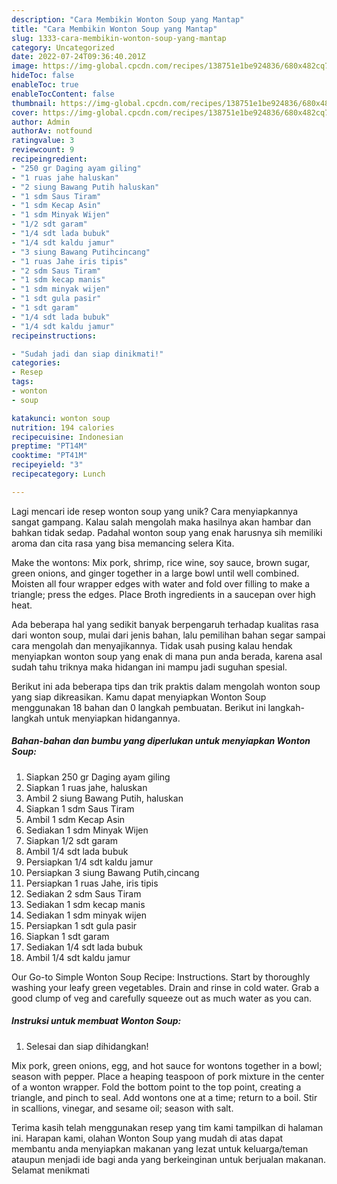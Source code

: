 ```yaml
---
description: "Cara Membikin Wonton Soup yang Mantap"
title: "Cara Membikin Wonton Soup yang Mantap"
slug: 1333-cara-membikin-wonton-soup-yang-mantap
category: Uncategorized
date: 2022-07-24T09:36:40.201Z
image: https://img-global.cpcdn.com/recipes/138751e1be924836/680x482cq70/wonton-soup-foto-resep-utama.jpg
hideToc: false
enableToc: true
enableTocContent: false
thumbnail: https://img-global.cpcdn.com/recipes/138751e1be924836/680x482cq70/wonton-soup-foto-resep-utama.jpg
cover: https://img-global.cpcdn.com/recipes/138751e1be924836/680x482cq70/wonton-soup-foto-resep-utama.jpg
author: Admin
authorAv: notfound
ratingvalue: 3
reviewcount: 9
recipeingredient:
- "250 gr Daging ayam giling"
- "1 ruas jahe haluskan"
- "2 siung Bawang Putih haluskan"
- "1 sdm Saus Tiram"
- "1 sdm Kecap Asin"
- "1 sdm Minyak Wijen"
- "1/2 sdt garam"
- "1/4 sdt lada bubuk"
- "1/4 sdt kaldu jamur"
- "3 siung Bawang Putihcincang"
- "1 ruas Jahe iris tipis"
- "2 sdm Saus Tiram"
- "1 sdm kecap manis"
- "1 sdm minyak wijen"
- "1 sdt gula pasir"
- "1 sdt garam"
- "1/4 sdt lada bubuk"
- "1/4 sdt kaldu jamur"
recipeinstructions:

- "Sudah jadi dan siap dinikmati!"
categories:
- Resep
tags:
- wonton
- soup

katakunci: wonton soup 
nutrition: 194 calories
recipecuisine: Indonesian
preptime: "PT14M"
cooktime: "PT41M"
recipeyield: "3"
recipecategory: Lunch

---
```





Lagi mencari ide resep wonton soup yang unik? Cara menyiapkannya sangat gampang. Kalau salah mengolah maka hasilnya akan hambar dan bahkan tidak sedap. Padahal wonton soup yang enak harusnya sih memiliki aroma dan cita rasa yang bisa memancing selera Kita.





Make the wontons: Mix pork, shrimp, rice wine, soy sauce, brown sugar, green onions, and ginger together in a large bowl until well combined. Moisten all four wrapper edges with water and fold over filling to make a triangle; press the edges. Place Broth ingredients in a saucepan over high heat.

Ada beberapa hal yang sedikit banyak berpengaruh terhadap kualitas rasa dari wonton soup, mulai dari jenis bahan, lalu pemilihan bahan segar sampai cara mengolah dan menyajikannya. Tidak usah pusing kalau hendak menyiapkan wonton soup yang enak di mana pun anda berada, karena asal sudah tahu triknya maka hidangan ini mampu jadi suguhan spesial.






Berikut ini ada beberapa tips dan trik praktis dalam mengolah wonton soup yang siap dikreasikan. Kamu dapat menyiapkan Wonton Soup menggunakan 18 bahan dan 0 langkah pembuatan. Berikut ini langkah-langkah untuk menyiapkan hidangannya.

<!--inarticleads1-->

##### Bahan-bahan dan bumbu yang diperlukan untuk menyiapkan Wonton Soup:

1. Siapkan 250 gr Daging ayam giling
1. Siapkan 1 ruas jahe, haluskan
1. Ambil 2 siung Bawang Putih, haluskan
1. Siapkan 1 sdm Saus Tiram
1. Ambil 1 sdm Kecap Asin
1. Sediakan 1 sdm Minyak Wijen
1. Siapkan 1/2 sdt garam
1. Ambil 1/4 sdt lada bubuk
1. Persiapkan 1/4 sdt kaldu jamur
1. Persiapkan 3 siung Bawang Putih,cincang
1. Persiapkan 1 ruas Jahe, iris tipis
1. Sediakan 2 sdm Saus Tiram
1. Sediakan 1 sdm kecap manis
1. Sediakan 1 sdm minyak wijen
1. Persiapkan 1 sdt gula pasir
1. Siapkan 1 sdt garam
1. Sediakan 1/4 sdt lada bubuk
1. Ambil 1/4 sdt kaldu jamur


Our Go-to Simple Wonton Soup Recipe: Instructions. Start by thoroughly washing your leafy green vegetables. Drain and rinse in cold water. Grab a good clump of veg and carefully squeeze out as much water as you can. 

<!--inarticleads2-->

##### Instruksi untuk membuat Wonton Soup:


1. Selesai dan siap dihidangkan!

Mix pork, green onions, egg, and hot sauce for wontons together in a bowl; season with pepper. Place a heaping teaspoon of pork mixture in the center of a wonton wrapper. Fold the bottom point to the top point, creating a triangle, and pinch to seal. Add wontons one at a time; return to a boil. Stir in scallions, vinegar, and sesame oil; season with salt. 

Terima kasih telah menggunakan resep yang tim kami tampilkan di halaman ini. Harapan kami, olahan Wonton Soup yang mudah di atas dapat membantu anda menyiapkan makanan yang lezat untuk keluarga/teman ataupun menjadi ide bagi anda yang berkeinginan untuk berjualan makanan. Selamat menikmati
